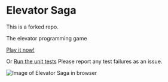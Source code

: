 Elevator Saga
===================
This is a forked repo.

The elevator programming game

[Play it now!](http://play.elevatorsaga.com/)

Or [Run the unit tests](http://play.elevatorsaga.com/test/)
Please report any test failures as an issue.

![Image of Elevator Saga in browser](https://raw.githubusercontent.com/magwo/elevatorsaga/master/images/screenshot.png)

